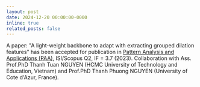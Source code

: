 ```yaml
---
layout: post
date: 2024-12-20 00:00:00-0000
inline: true
related_posts: false
---
```


A paper: "A light-weight backbone to adapt with extracting grouped dilation features" has been accepted for publication in [Pattern Analysis and Applications (PAA)](https://link.springer.com/journal/10044), ISI/Scopus Q2, IF = 3.7 (2023). Collaboration with Ass. Prof.PhD Thanh Tuan NGUYEN (HCMC University of Technology and Education, Vietnam) and Prof.PhD Thanh Phuong NGUYEN (University of Cote d'Azur, France).